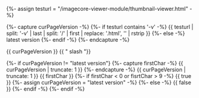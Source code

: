 {%- assign testurl = "/imagecore-viewer-module/thumbnail-viewer.html" -%}

{%- capture curPageVersion -%}
	{%- if testurl contains '-v' -%}
		{{ testurl |  split: '-v' | last | split: '/' | first | replace: '.html', '' | rstrip }}
	{%- else -%}
		latest version
	{%- endif -%}
{%- endcapture -%}


{{ curPageVersion }}
{{ "  slash  "}}

{%- if curPageVersion != "latest version"}
	{%- capture firstChar -%}
		{{ curPageVersion | truncate: 1 }}
	{%- endcapture -%}
    {{ curPageVersion | truncate: 1 }}
	{{ firstChar }}
	{%- if firstChar < 0 or fisrtChar > 9 -%}
        {{ true }}
		{%- assign curPageVersion = "latest version" -%}
    {%- else -%}
        {{ false }}
	{%- endif -%}
{%- endif -%}

